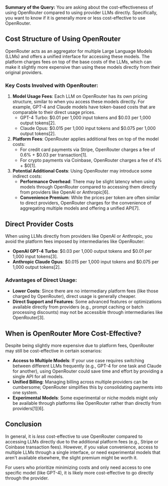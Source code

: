**Summary of the Query:** You are asking about the cost-effectiveness of using OpenRouter compared to using provider LLMs directly. Specifically, you want to know if it is generally more or less cost-effective to use OpenRouter.

## Cost Structure of Using OpenRouter

OpenRouter acts as an aggregator for multiple Large Language Models (LLMs) and offers a unified interface for accessing these models. The platform charges fees on top of the base costs of the LLMs, which can make it slightly more expensive than using these models directly from their original providers.

### Key Costs Involved with OpenRouter:

1. **Model Usage Fees**: Each LLM on OpenRouter has its own pricing structure, similar to when you access these models directly. For example, GPT-4 and Claude models have token-based costs that are comparable to their direct usage prices.
   - GPT-4 Turbo: $0.01 per 1,000 input tokens and $0.03 per 1,000 output tokens\[2].
   - Claude Opus: $0.015 per 1,000 input tokens and $0.075 per 1,000 output tokens\[2].
2. **Platform Fees**: OpenRouter applies additional fees on top of the model costs:
   - For credit card payments via Stripe, OpenRouter charges a fee of 0.6% + $0.03 per transaction\[1].
   - For crypto payments via Coinbase, OpenRouter charges a fee of 4% + $0\[1].
3. **Potential Additional Costs**: Using OpenRouter may introduce some indirect costs:
   - **Performance Overhead**: There may be slight latency when using models through OpenRouter compared to accessing them directly from providers like OpenAI or Anthropic\[6].
   - **Convenience Premium**: While the prices per token are often similar to direct providers, OpenRouter charges for the convenience of aggregating multiple models and offering a unified API\[7].

## Direct Provider Costs

When using LLMs directly from providers like OpenAI or Anthropic, you avoid the platform fees imposed by intermediaries like OpenRouter:

- **OpenAI GPT-4 Turbo**: $0.03 per 1,000 output tokens and $0.01 per 1,000 input tokens\[3].
- **Anthropic Claude Opus**: $0.015 per 1,000 input tokens and $0.075 per 1,000 output tokens\[2].

### Advantages of Direct Usage:

- **Lower Costs**: Since there are no intermediary platform fees (like those charged by OpenRouter), direct usage is generally cheaper.
- **Direct Support and Features**: Some advanced features or optimizations available directly from providers (e.g., prompt caching or batch processing discounts) may not be accessible through intermediaries like OpenRouter\[3].

## When is OpenRouter More Cost-Effective?

Despite being slightly more expensive due to platform fees, OpenRouter may still be cost-effective in certain scenarios:

- **Access to Multiple Models**: If your use case requires switching between different LLMs frequently (e.g., GPT-4 for one task and Claude for another), using OpenRouter could save time and effort by providing a single API for all models.
- **Unified Billing**: Managing billing across multiple providers can be cumbersome; OpenRouter simplifies this by consolidating payments into one system.
- **Experimental Models**: Some experimental or niche models might only be available through platforms like OpenRouter rather than directly from providers\[1]\[6].

## Conclusion

In general, it is *less* cost-effective to use OpenRouter compared to accessing LLMs directly due to the additional platform fees (e.g., Stripe or Coinbase transaction fees). However, if you value convenience, access to multiple LLMs through a single interface, or need experimental models that aren't available elsewhere, the slight premium might be worth it.

For users who prioritize minimizing costs and only need access to one specific model (like GPT-4), it is likely more cost-effective to go directly through the provider.

&#x20;






